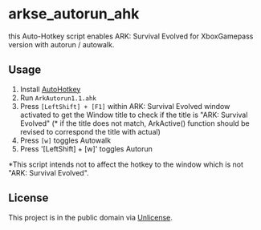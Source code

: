 # arkse_autorun_ahk

this Auto-Hotkey script enables ARK: Survival Evolved for XboxGamepass version with autorun / autowalk.

## Usage

1. Install [AutoHotkey](https://www.autohotkey.com/)
2. Run `ArkAutorun1.1.ahk`
3. Press `[LeftShift] + [F1]` within ARK: Survival Evolved window activated to get the Window title to check if the title is "ARK: Survival Evolved" (* if the title does not match, ArkActive() function should be revised to correspond the title with actual)
4. Press `[w]` toggles Autowalk
5. Press '[LeftShift] + [w]' toggles Autorun

*This script intends not to affect the hotkey to the window which is not "ARK: Survival Evolved".

## License

This project is in the public domain via [Unlicense](LICENSE).
